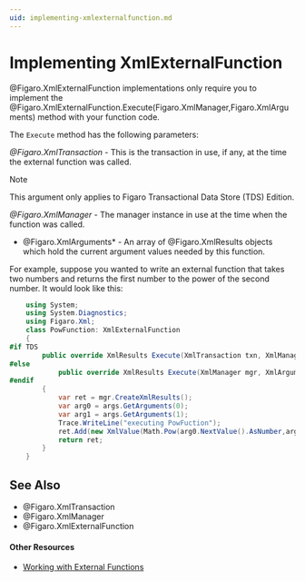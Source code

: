 ```yaml
---
uid: implementing-xmlexternalfunction.md
---
```


# Implementing XmlExternalFunction

@Figaro.XmlExternalFunction implementations only require you to implement the @Figaro.XmlExternalFunction.Execute(Figaro.XmlManager,Figaro.XmlArguments) method with your function code.


The `Execute` method has the following parameters:

*@Figaro.XmlTransaction* - This is the transaction in use, if any, at the time the external function was called.

>[!NOTE]
>This argument only applies to Figaro Transactional Data Store (TDS) Edition.

*@Figaro.XmlManager* - The manager instance in use at the time when the function was called.

* @Figaro.XmlArguments* - An array of @Figaro.XmlResults objects which hold the current argument values needed by this function.

For example, suppose you wanted to write an external function that takes two numbers and returns the first number to the power of the second number. It would look like this:

``` C#
	using System;
	using System.Diagnostics;
	using Figaro.Xml;
    class PowFunction: XmlExternalFunction  
    {
#if TDS
        public override XmlResults Execute(XmlTransaction txn, XmlManager mgr, XmlArguments args)
#else
            public override XmlResults Execute(XmlManager mgr, XmlArguments args)
#endif
        {
            var ret = mgr.CreateXmlResults();            
            var arg0 = args.GetArguments(0);            
            var arg1 = args.GetArguments(1);
            Trace.WriteLine("executing PowFuction");
            ret.Add(new XmlValue(Math.Pow(arg0.NextValue().AsNumber,arg1.NextValue().AsNumber)));
            return ret;
        }
    }
```


## See Also


* @Figaro.XmlTransaction
* @Figaro.XmlManager
* @Figaro.XmlExternalFunction

#### Other Resources
* [Working with External Functions](xref:working-with-external-functions.md)